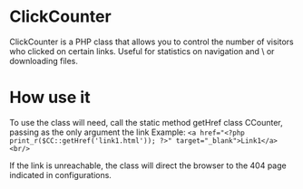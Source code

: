 # ClickCounter
ClickCounter is a PHP class that allows you to control the number of visitors who clicked on certain links. Useful for statistics on navigation and \ or downloading files.

# How use it
To use the class will need, call the static method getHref class CCounter, passing as the only argument the link
Example:
```<a href="<?php print_r($CC::getHref('link1.html')); ?>" target="_blank">Link1</a><br/>```

If the link is unreachable, the class will direct the browser to the 404 page indicated in configurations. 
